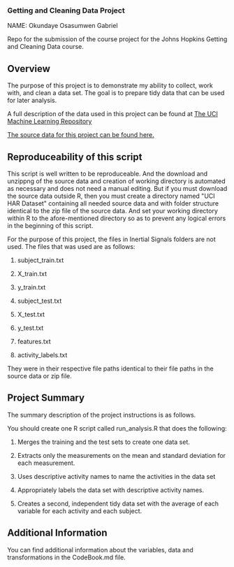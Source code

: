 ### Getting and Cleaning Data Project
NAME: Okundaye Osasumwen Gabriel

Repo for the submission of the course project for the Johns Hopkins Getting and Cleaning Data course.

## Overview
The purpose of this project is to demonstrate my ability to collect, work with, and clean a data set. The goal is to prepare tidy data that can be used for later analysis.

A full description of the data used in this project can be found at [The UCI Machine Learning Repository](http://archive.ics.uci.edu/ml/datasets/Human+Activity+Recognition+Using+Smartphones)

[The source data for this project can be found here.](https://d396qusza40orc.cloudfront.net/getdata%2Fprojectfiles%2FUCI%20HAR%20Dataset.zip)

## Reproduceability of this script
This script is well written to be reproduceable. And the download and unzippng of the source data and creation of working directory is automated as necessary and does not need a manual editing. But if you must download the source data outside R, then you must create a directory named "UCI HAR Dataset" containing all needed source data and with folder structure identical to the zip file of the source data. And set your working directory within R to the afore-mentioned directory  so as to prevent any logical errors in the beginning of this script.

For the purpose of this project, the files in Inertial Signals folders are not used. The files that was used are as follows:

1. subject_train.txt

2. X_train.txt

3. y_train.txt

4. subject_test.txt

5. X_test.txt

6. y_test.txt

7. features.txt

8. activity_labels.txt

They were in their respective file paths identical to their file paths in the source data or zip file.

## Project Summary
The summary description of the project instructions is as follows.

You should create one R script called run_analysis.R that does the following:

1. Merges the training and the test sets to create one data set.

2. Extracts only the measurements on the mean and standard deviation for each measurement. 

3. Uses descriptive activity names to name the activities in the data set

4. Appropriately labels the data set with descriptive activity names. 

5. Creates a second, independent tidy data set with the average of each variable for each activity and each subject. 

## Additional Information
You can find additional information about the variables, data and transformations in the CodeBook.md file.

